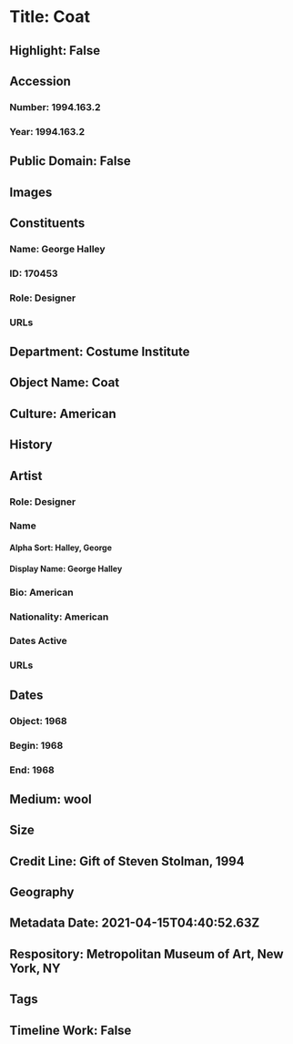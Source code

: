 # Title: Coat
## Highlight: False
## Accession
### Number: 1994.163.2
### Year: 1994.163.2
## Public Domain: False
## Images
## Constituents
### Name: George Halley
### ID: 170453
### Role: Designer
### URLs
## Department: Costume Institute
## Object Name: Coat
## Culture: American
## History
## Artist
### Role: Designer
### Name
#### Alpha Sort: Halley, George
#### Display Name: George Halley
### Bio: American
### Nationality: American
### Dates Active
### URLs
## Dates
### Object: 1968
### Begin: 1968
### End: 1968
## Medium: wool
## Size
## Credit Line: Gift of Steven Stolman, 1994
## Geography
## Metadata Date: 2021-04-15T04:40:52.63Z
## Respository: Metropolitan Museum of Art, New York, NY
## Tags
## Timeline Work: False